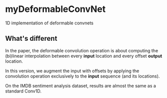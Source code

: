 # myDeformableConvNet

1D implementation of deformable convnets

## What's different

In the paper, the deformable convolution operation is about computing the (bi)linear interpolation between every **input** location and every offset **output** location.

In this version, we augment the input with offsets by applying the convolution operation exclusively to the **input** sequence (and its locations).

On the IMDB sentiment analysis dataset, results are almost the same as a standard Conv1D.
